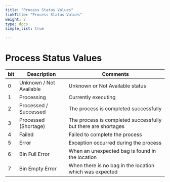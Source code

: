 ```yaml
---
title: "Process Status Values"
linkTitle: "Process Status Values"
weight: 2
type: docs
simple_list: true

---
```


# Process Status Values

|bit |Description | Comments |
|---|------------|----|
| 0 |Unknown / Not Available  | Unknown or Not Available status|
| 1 |Processing  | Currently executing |
| 2 |Processed / Successed | The process is completed successfully |
| 3 |Processed (Shortage) | The process is completed successfully but there are shortages |
| 4 |Failed | Failed to complete the process|
| 5 |Error | Exception occurred during the process|
| 6 |Bin Full Error|When an unexpected bag is found in the location |
| 7 |Bin Empty Error|When there is no bag in the location which was expected  |



